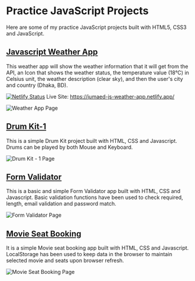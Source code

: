 # Practice JavaScript Projects

Here are some of my practice JavaScript projects built with HTML5, CSS3 and JavaScript.


## [Javascript Weather App](https://jumaed-js-weather-app.netlify.app)
This weather app will show the weather information that it will get from the API, an Icon that shows the weather status, the temperature value (18°C) in Celsius unit, the weather description (clear sky), and then the user's city and country (Dhaka, BD).

[![Netlify Status](https://api.netlify.com/api/v1/badges/7e0aa879-2685-4300-89e8-024cc27a9dca/deploy-status)](https://app.netlify.com/sites/jumaed-js-weather-app/deploys)
Live Site: https://jumaed-js-weather-app.netlify.app/

![Weather App Page](https://i.ibb.co/Jvys0rV/javascript-weather-app-1.png)



## [Drum Kit-1](https://jumaed-drum-kit.netlify.app/)
This is a simple Drum Kit project built with HTML, CSS and Javascript. Drums can be played by both Mouse and Keyboard.

![Drum Kit - 1 Page](https://i.ibb.co/8rNbjKx/drum-kit-1.png)



## [Form Validator](https://jumaed-form-validator.netlify.app/)
This is a basic and simple Form Validator app built with HTML, CSS and Javascript. Basic validation functions have been used to check required, length, email validation and password match.

![Form Validator Page](https://i.ibb.co/MBXYPks/form-validator.png)



## [Movie Seat Booking](https://jumaed-movie-seat-booking.netlify.app/)
It is a simple Movie seat booking app built with HTML, CSS and Javascript. LocalStorage has been used to keep data in the browser to maintain selected movie and seats upon browser refresh.

![Movie Seat Booking Page](https://i.ibb.co/dcRZ0cP/movie-seat-booking.png)
